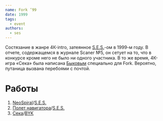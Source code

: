 ```yaml
---
name: Fork ’99
date: 1999
tags:
  - event
authors:
  - ses
---
```


Состязание в жанре 4К-intro, затеянное [S.E.S.](../../authors/ses)-ом в 1999-м году.
В отчете, содержащемся в журнале Scaner №5, он сетует на то, что в конкурсе кроме него не было ни одного участника.
В то же время, 4К-игра «Сека» была написана [Быковым](../../authors/byk) специально для Fork. Вероятно, путаница вызвана перебоями с почтой.

# Работы
1. [NeoSpiral](../neo_spiral)/[S.E.S.](../../authors/ses)
1. [Полет навигатора](../polet4k)/[S.E.S.](../../authors/ses)
1. [Сека](../seka)/[BYK](../../authors/byk)
